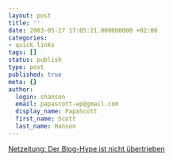 ```yaml
---
layout: post
title: ''
date: 2003-05-27 17:05:21.000000000 +02:00
categories:
- quick links
tags: []
status: publish
type: post
published: true
meta: {}
author:
  login: shanson
  email: papascott-wp@gmail.com
  display_name: PapaScott
  first_name: Scott
  last_name: Hanson
---
```

<p><a title="Interview with BlogTalk organizer Thomas N. Burg" href="http://www.netzeitung.de/servlets/page?section=926&item=241136">Netzeitung: Der Blog-Hype ist nicht übertrieben</a></p>
